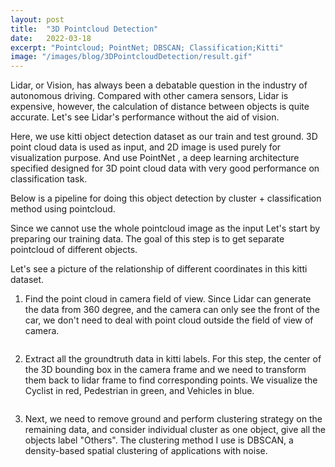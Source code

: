 ```yaml
---
layout: post
title:  "3D Pointcloud Detection"
date:   2022-03-18
excerpt: "Pointcloud; PointNet; DBSCAN; Classification;Kitti"
image: "/images/blog/3DPointcloudDetection/result.gif"
---
```


Lidar, or Vision, has always been a debatable question in the industry of autonomous driving. Compared with other camera sensors, Lidar is expensive, however,  the calculation of distance between objects is quite accurate. Let's see  Lidar's performance without the aid of vision. 

Here, we use kitti object detection dataset as our train and test ground. 3D point cloud data is used as input, and 2D image is used purely for visualization purpose. And use PointNet , a deep learning architecture specified designed for 3D point cloud data with very good performance on classification task.

Below is a pipeline for doing this object detection by cluster + classification method using pointcloud.



Since we cannot use the whole pointcloud image as the input Let's start by preparing our  training data. The goal of this step is to get separate pointcloud of different objects.  

Let's see a picture of the relationship of different coordinates in this kitti dataset.



1) Find the point cloud in camera field of view. Since Lidar can generate the data from 360 degree, and the camera can only see the front of the car, we don't need to deal with point cloud outside the field of view of camera.

   <div style="text-align: center"><img src="{{ "/images/blog/3DPointcloudDetection/FOV.jpg" | absolute_url }}" alt="" /></div>

   

2. Extract all the groundtruth data in kitti labels. For this step, the center of the 3D bounding box in the camera frame and we need to transform them back to lidar frame to find corresponding points. We visualize the Cyclist in red,  Pedestrian in green, and Vehicles in blue.

   <div style="text-align: center"><img src="{{ "/images/blog/3DPointcloudDetection/gt.jpg" | absolute_url }}" alt="" /></div>

3. Next, we need to remove ground and perform clustering strategy on the remaining data, and consider individual cluster as one object,  give all the objects label "Others". The clustering method I use is DBSCAN, a density-based spatial clustering of applications with noise.

<div style="text-align: center"><img src="{{ "/images/blog/3DPointcloudDetection/cluster.jpg" | absolute_url }}" alt="" /></div>





